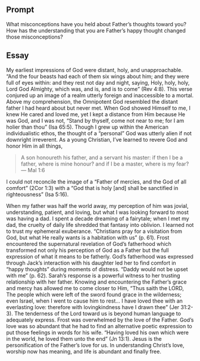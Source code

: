 ---
---

## Prompt

What misconceptions have you held about Father’s thoughts toward you? How has the understanding that you are Father’s happy thought changed those misconceptions?

## Essay

My earliest impressions of God were distant, holy, and unapproachable. “And the four beasts had each of them six wings about him; and they were full of eyes within: and they rest not day and night, saying, Holy, holy, holy, Lord God Almighty, which was, and is, and is to come” (Rev 4:8). This verse conjured up an image of a realm utterly foreign and inaccessible to a mortal. Above my comprehension, the Omnipotent God resembled the distant father I had heard about but never met. When God showed Himself to me, I knew He cared and loved me, yet I kept a distance from Him because He was God, and I was not, “Stand by thyself, come not near to me; for I am holier than thou” (Isa 65:5). Though I grew up within the American individualistic ethos, the thought of a “personal” God was utterly alien if not downright irreverent. As a young Christian, I’ve learned to revere God and honor Him in all things, 

> A son honoureth his father, and a servant his master: if then I be a father, where is mine honour? and if I be a master, where is my fear?
> &mdash; Mal 1:6

I could not reconcile the image of a “Father of mercies, and the God of all comfort” (2Cor 1:3) with a “God that is holy [and] shall be sanctified in righteousness” (Isa 5:16).

When my father was half the world away, my perception of him was jovial, understanding, patient, and loving, but what I was looking forward to most was having a dad. I spent a decade dreaming of a fairytale; when I met my dad, the cruelty of daily life shredded that fantasy into oblivion. I learned not to trust my ephemeral exuberance. “Christians pray for a visitation from God, but what He really wants is a habitation with us” (p. 61). Frost encountered the supernatural revelation of God’s fatherhood which transformed not only his perception of God as a Father but the full expression of what it means to be fatherly. God’s fatherhood was expressed through Jack’s interaction with his daughter led her to find comfort in “happy thoughts” during moments of distress. “Daddy would not be upset with me” (p. 62). Sarah’s response is a powerful witness to her trusting relationship with her father. Knowing and encountering the Father’s grace and mercy has allowed me to come closer to Him, “Thus saith the LORD, The people which were left of the sword found grace in the wilderness; even Israel, when I went to cause him to rest… I have loved thee with an everlasting love: therefore with lovingkindness have I drawn thee” (Jer 31:2-3). The tenderness of the Lord toward us is beyond human language to adequately express. Frost was overwhelmed by the love of the Father. God’s love was so abundant that he had to find an alternative poetic expression to put those feelings in words for his wife. “Having loved his own which were in the world, he loved them unto the end” (Jn 13:1). Jesus is the personification of the Father’s love for us. In understanding Christ’s love, worship now has meaning, and life is abundant and finally free.
